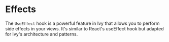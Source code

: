﻿# Effects

The `UseEffect` hook is a powerful feature in Ivy that allows you to perform side effects in your views. It's similar to React's useEffect hook but adapted for Ivy's architecture and patterns.
